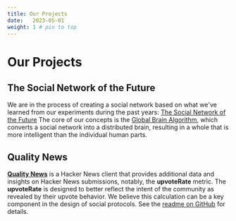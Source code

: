 ```yaml
---
title: Our Projects
date:   2023-05-01
weight: 1 # pin to top
---
```


# Our Projects

## The Social Network of the Future

We are in the process of creating a social network based on what we've learned from our experiments during the past years: [The Social Network of the Future](https://github.com/social-protocols/social-network)
The core of our concepts is the [Global Brain Algorithm](https://social-protocols.org/global-brain), which converts a social network into a distributed brain, resulting in a whole that is more intelligent than the individual human parts.


## Quality News

[**Quality News**](https://news.social-protocols.org/) is a Hacker News client that provides additional data and insights on Hacker News submissions, notably, the **upvoteRate** metric. The **upvoteRate** is designed to better reflect the intent of the community as revealed by their upvote behavior. We believe this calculation can be a key component in the design of social protocols. See the [readme on GitHub](https://github.com/social-protocols/news#readme) for details.








